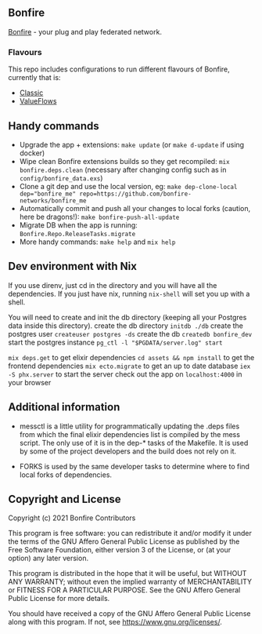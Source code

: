## Bonfire 
[Bonfire](https://bonfirenetworks.org/) - your plug and play federated network. 

### Flavours
This repo includes configurations to run different flavours of Bonfire, currently that is:
* [Classic](flavours/classic) 
* [ValueFlows](flavours/valueflows) 


## Handy commands

* Upgrade the app + extensions: `make update`  (or `make d-update` if using docker)
* Wipe clean Bonfire extensions builds so they get recompiled: `mix bonfire.deps.clean` (necessary after changing config such as in `config/bonfire_data.exs`)
* Clone a git dep and use the local version, eg: `make dep-clone-local dep="bonfire_me" repo=https://github.com/bonfire-networks/bonfire_me` 
* Automatically commit and push all your changes to local forks (caution, here be dragons!): `make bonfire-push-all-update` 
* Migrate DB when the app is running: `Bonfire.Repo.ReleaseTasks.migrate`
* More handy commands: `make help` and `mix help`

## Dev environment with Nix

If you use direnv, just cd in the directory and you will have all the dependencies. If you just have nix, running `nix-shell` will set you up with a shell.

You will need to create and init the db directory (keeping all your Postgres data inside this directory).
create the db directory `initdb ./db`
create the postgres user `createuser postgres -ds`
create the db `createdb bonfire_dev`
start the postgres instance `pg_ctl -l "$PGDATA/server.log" start`

`mix deps.get` to get elixir dependencies
`cd assets && npm install` to get the frontend dependencies
`mix ecto.migrate` to get an up to date database
`iex -S phx.server` to start the server
check out the app on `localhost:4000` in your browser

## Additional information

- messctl is a little utility for programmatically updating the .deps files from which the final elixir dependencies list is compiled by the mess script. The only use of it is in the dep-* tasks of the Makefile. It is used by some of the project developers and the build does not rely on it.

- FORKS is used by the same developer tasks to determine where to find local forks of dependencies.

## Copyright and License

Copyright (c) 2021 Bonfire Contributors

This program is free software: you can redistribute it and/or modify
it under the terms of the GNU Affero General Public License as
published by the Free Software Foundation, either version 3 of the
License, or (at your option) any later version.

This program is distributed in the hope that it will be useful, but
WITHOUT ANY WARRANTY; without even the implied warranty of
MERCHANTABILITY or FITNESS FOR A PARTICULAR PURPOSE.  See the GNU
Affero General Public License for more details.

You should have received a copy of the GNU Affero General Public
License along with this program.  If not, see <https://www.gnu.org/licenses/>.
